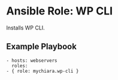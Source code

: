 # Ansible Role: WP CLI

Installs WP CLI.

## Example Playbook

    - hosts: webservers
      roles:
    - { role: mychiara.wp-cli }
